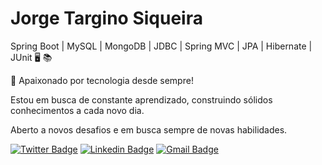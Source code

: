 # Jorge Targino Siqueira

Spring Boot | MySQL | MongoDB | JDBC | Spring MVC | JPA | Hibernate | JUnit 🖥 📚


📌 Apaixonado por tecnologia desde sempre! 


Estou em busca de constante aprendizado, construindo sólidos conhecimentos a cada novo dia. 


Aberto a novos desafios e em busca sempre de novas habilidades.


[![Twitter Badge](https://img.shields.io/badge/-@jorgetsiqueira-6633cc?style=flat-square&labelColor=6633cc&logo=twitter&logoColor=white&link=https://twitter.com/jorgetsiqueira)](https://twitter.com/jorgetsiqueira) 
[![Linkedin Badge](https://img.shields.io/badge/-JorgeTarginoSiqueira-6633cc?style=flat-square&logo=Linkedin&logoColor=white&link=https://www.linkedin.com/in/jorgetsiqueira/)](https://www.linkedin.com/in/jorgetsiqueira/) 
[![Gmail Badge](https://img.shields.io/badge/-jorgetsiqueira@gmail.com-6633cc?style=flat-square&logo=Gmail&logoColor=white&link=mailto:jorgetsiqueira@gmail.com)](mailto:jorgetsiqueira@gmail.com)








